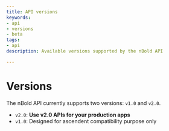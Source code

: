 ```yaml
---
title: API versions
keywords:
- api
- versions
- beta
tags:
- api
description: Available versions supported by the nBold API

---
```

# Versions
The nBold API currently supports two versions: `v1.0` and `v2.0`.
- `v2.0`: **Use v2.0 APIs for your production apps**
- `v1.0`: Designed for ascendent compatibility purpose only
